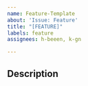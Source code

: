 ```yaml
---
name: Feature-Template
about: 'Issue: Feature'
title: "[FEATURE]"
labels: feature
assignees: h-beeen, k-gn

---
```


## Description
